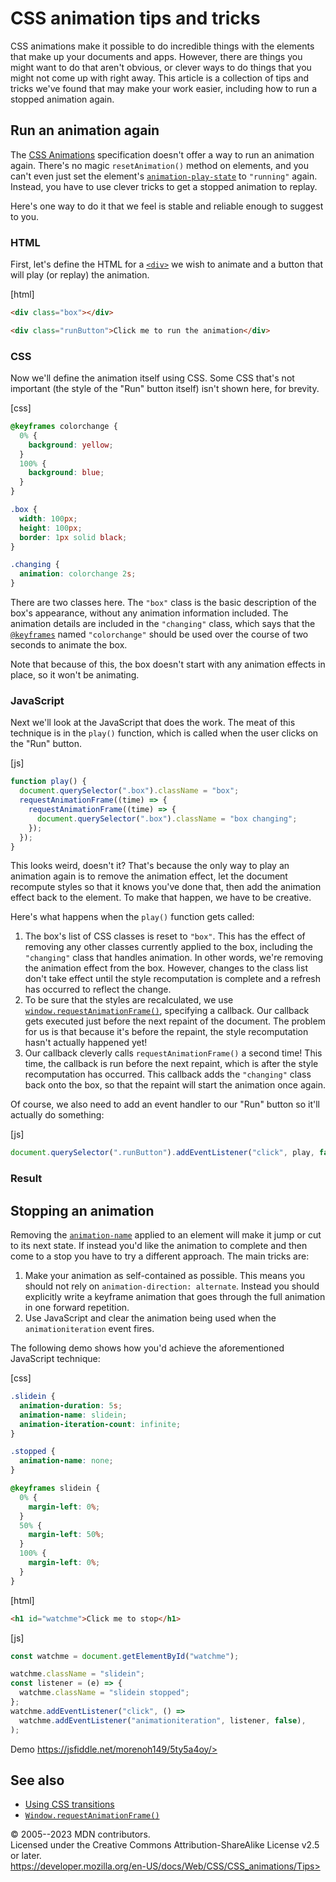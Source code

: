 CSS animation tips and tricks
=============================

CSS animations make it possible to do incredible things with the
elements that make up your documents and apps. However, there are things
you might want to do that aren\'t obvious, or clever ways to do things
that you might not come up with right away. This article is a collection
of tips and tricks we\'ve found that may make your work easier,
including how to run a stopped animation again.

Run an animation again
----------------------

The [CSS Animations](css_animations.md) specification doesn\'t offer a
way to run an animation again. There\'s no magic `resetAnimation()`
method on elements, and you can\'t even just set the element\'s
[`animation-play-state`](animation-play-state.md) to `"running"` again.
Instead, you have to use clever tricks to get a stopped animation to
replay.

Here\'s one way to do it that we feel is stable and reliable enough to
suggest to you.

### HTML

First, let\'s define the HTML for a
[`<div>`](https://developer.mozilla.org/en-US/docs/Web/HTML/Element/div)
we wish to animate and a button that will play (or replay) the
animation.

[html]

```html
<div class="box"></div>

<div class="runButton">Click me to run the animation</div>
```

### CSS

Now we\'ll define the animation itself using CSS. Some CSS that\'s not
important (the style of the \"Run\" button itself) isn\'t shown here,
for brevity.

[css]

```css
@keyframes colorchange {
  0% {
    background: yellow;
  }
  100% {
    background: blue;
  }
}

.box {
  width: 100px;
  height: 100px;
  border: 1px solid black;
}

.changing {
  animation: colorchange 2s;
}
```

There are two classes here. The `"box"` class is the basic description
of the box\'s appearance, without any animation information included.
The animation details are included in the `"changing"` class, which says
that the [`@keyframes`](@keyframes.md) named `"colorchange"` should be
used over the course of two seconds to animate the box.

Note that because of this, the box doesn\'t start with any animation
effects in place, so it won\'t be animating.

### JavaScript

Next we\'ll look at the JavaScript that does the work. The meat of this
technique is in the `play()` function, which is called when the user
clicks on the \"Run\" button.

[js]

```js
function play() {
  document.querySelector(".box").className = "box";
  requestAnimationFrame((time) => {
    requestAnimationFrame((time) => {
      document.querySelector(".box").className = "box changing";
    });
  });
}
```

This looks weird, doesn\'t it? That\'s because the only way to play an
animation again is to remove the animation effect, let the document
recompute styles so that it knows you\'ve done that, then add the
animation effect back to the element. To make that happen, we have to be
creative.

Here\'s what happens when the `play()` function gets called:

1. The box\'s list of CSS classes is reset to `"box"`. This has the
    effect of removing any other classes currently applied to the box,
    including the `"changing"` class that handles animation. In other
    words, we\'re removing the animation effect from the box. However,
    changes to the class list don\'t take effect until the style
    recomputation is complete and a refresh has occurred to reflect the
    change.
2. To be sure that the styles are recalculated, we use
    [`window.requestAnimationFrame()`](https://developer.mozilla.org/en-US/docs/Web/API/window/requestAnimationFrame),
    specifying a callback. Our callback gets executed just before the
    next repaint of the document. The problem for us is that because
    it\'s before the repaint, the style recomputation hasn\'t actually
    happened yet!
3. Our callback cleverly calls `requestAnimationFrame()` a second time!
    This time, the callback is run before the next repaint, which is
    after the style recomputation has occurred. This callback adds the
    `"changing"` class back onto the box, so that the repaint will start
    the animation once again.

Of course, we also need to add an event handler to our \"Run\" button so
it\'ll actually do something:

[js]

```js
document.querySelector(".runButton").addEventListener("click", play, false);
```

### Result

Stopping an animation
---------------------

Removing the [`animation-name`](animation-name.md) applied to an element
will make it jump or cut to its next state. If instead you\'d like the
animation to complete and then come to a stop you have to try a
different approach. The main tricks are:

1. Make your animation as self-contained as possible. This means you
    should not rely on `animation-direction: alternate`. Instead you
    should explicitly write a keyframe animation that goes through the
    full animation in one forward repetition.
2. Use JavaScript and clear the animation being used when the
    `animationiteration` event fires.

The following demo shows how you\'d achieve the aforementioned
JavaScript technique:

[css]

```css
.slidein {
  animation-duration: 5s;
  animation-name: slidein;
  animation-iteration-count: infinite;
}

.stopped {
  animation-name: none;
}

@keyframes slidein {
  0% {
    margin-left: 0%;
  }
  50% {
    margin-left: 50%;
  }
  100% {
    margin-left: 0%;
  }
}
```

[html]

```html
<h1 id="watchme">Click me to stop</h1>
```

[js]

```js
const watchme = document.getElementById("watchme");

watchme.className = "slidein";
const listener = (e) => {
  watchme.className = "slidein stopped";
};
watchme.addEventListener("click", () =>
  watchme.addEventListener("animationiteration", listener, false),
);
```

Demo https://jsfiddle.net/morenoh149/5ty5a4oy/>

See also
--------

- [Using CSS transitions](using_css_transitions.md)
- [`Window.requestAnimationFrame()`](https://developer.mozilla.org/en-US/docs/Web/API/window/requestAnimationFrame)

© 2005--2023 MDN contributors.\
Licensed under the Creative Commons Attribution-ShareAlike License v2.5
or later.\
https://developer.mozilla.org/en-US/docs/Web/CSS/CSS_animations/Tips>

